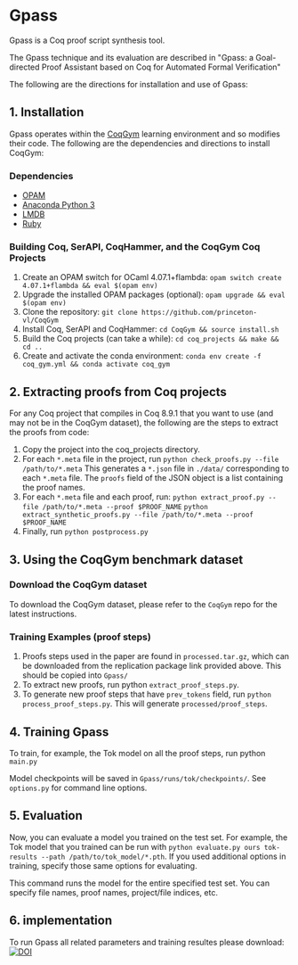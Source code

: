 # Gpass

Gpass is a Coq proof script synthesis tool.

The Gpass technique and its evaluation are described in "Gpass: a Goal-directed Proof Assistant based on Coq for Automated Formal Verification" 

The following are the directions for installation and use of Gpass:

## 1. Installation

Gpass operates within the [CoqGym](https://github.com/princeton-vl/CoqGym) learning environment and so modifies their code. The following are the dependencies and directions to install CoqGym:

### Dependencies
- [OPAM](https://opam.ocaml.org/)
- [Anaconda Python 3](https://www.anaconda.com/distribution/)
- [LMDB](https://www.symas.com/lmdb)
- [Ruby](https://www.ruby-lang.org/en/)

### Building Coq, SerAPI, CoqHammer, and the CoqGym Coq Projects

1. Create an OPAM switch for OCaml 4.07.1+flambda: `opam switch create 4.07.1+flambda && eval $(opam env)`
2. Upgrade the installed OPAM packages (optional): `opam upgrade && eval $(opam env)`
3. Clone the repository: `git clone https://github.com/princeton-vl/CoqGym`
4. Install Coq, SerAPI and CoqHammer: `cd CoqGym && source install.sh`
5. Build the Coq projects (can take a while): `cd coq_projects && make && cd ..`
6. Create and activate the conda environment: `conda env create -f coq_gym.yml && conda activate coq_gym`

## 2. Extracting proofs from Coq projects

For any Coq project that compiles in Coq 8.9.1 that you want to use (and may not be in the CoqGym dataset), the following are the steps to extract the proofs from code:

1. Copy the project into the coq_projects directory.
2. For each `*.meta` file in the project, run `python check_proofs.py --file /path/to/*.meta`
   This generates a `*.json` file in `./data/` corresponding to each `*.meta` file. The `proofs` field of the JSON object is a list containing the proof names.
3. For each `*.meta` file and each proof, run:
   `python extract_proof.py --file /path/to/*.meta --proof $PROOF_NAME`
    `python extract_synthetic_proofs.py --file /path/to/*.meta --proof $PROOF_NAME`
4. Finally, run `python postprocess.py`

## 3. Using the CoqGym benchmark dataset

### Download the CoqGym dataset
To download the CoqGym dataset, please refer to the `CoqGym` repo for the latest instructions.

### Training Examples (proof steps)

1. Proofs steps used in the paper are found in `processed.tar.gz`, which can be downloaded from the replication package link provided above. This should be copied into `Gpass/`
2. To extract new proofs, run python `extract_proof_steps.py`.
3. To generate new proof steps that have `prev_tokens` field, run `python process_proof_steps.py`. This will generate `processed/proof_steps`.

## 4. Training Gpass

To train, for example, the Tok model on all the proof steps, run python `main.py`

Model checkpoints will be saved in `Gpass/runs/tok/checkpoints/`. See `options.py` for command line options.

## 5. Evaluation

Now, you can evaluate a model you trained on the test set. For example, the Tok model that you trained can be run with `python evaluate.py ours tok-results --path /path/to/tok_model/*.pth`. If you used additional options in training, specify those same options for evaluating.

This command runs the model for the entire specified test set. You can specify file names, proof names, project/file indices, etc.

## 6. implementation
To run Gpass all related parameters and training resultes please download: 
[![DOI](https://zenodo.org/badge/DOI/10.5281/zenodo.13170807.svg)](https://doi.org/10.5281/zenodo.13170807)

